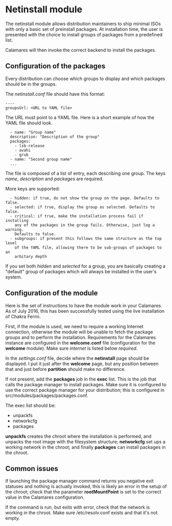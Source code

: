 # Netinstall module

The netinstall module allows distribution maintainers to ship minimal ISOs with only a basic set of preinstall packages.
At installation time, the user is presented with the choice to install groups of packages from a predefined list.

Calamares will then invoke the correct backend to install the packages.

## Configuration of the packages
Every distribution can choose which groups to display and which packages should be in the groups.

The *netinstall.conf* file should have this format:

    ----
    groupsUrl: <URL to YAML file>

The URL must point to a YAML file. Here is a short example of how the YAML file should look.

      - name: "Group name"
      description: "Description of the group"
      packages:
        - lsb-release
        - avahi
        - grub
      - name: "Second group name"
      ...


The file is composed of a list of entry, each describing one group. The keys *name*, *description* and *packages* are required.

More keys are supported:

      - hidden: if true, do not show the group on the page. Defaults to false.
      - selected: if true, display the group as selected. Defaults to false.
      - critical: if true, make the installation process fail if installing
        any of the packages in the group fails. Otherwise, just log a warning.
        Defaults to false.
      - subgroups: if present this follows the same structure as the top level
        of the YAML file, allowing there to be sub-groups of packages to an
        arbitary depth

If you set both *hidden* and *selected* for a group, you are basically creating a "default" group of packages
which will always be installed in the user's system.

## Configuration of the module
Here is the set of instructions to have the module work in your Calamares. As of July 2016, this has been successfully 
tested using the live installation of Chakra Fermi.

First, if the module is used, we need to require a working Internet connection, otherwise the module will be
unable to fetch the package groups and to perform the installation. Requirements for the Calamares instance
are configured in the **welcome.conf** file (configuration for the **welcome** module). Make sure *internet*
is listed below *required*.

In the *settings.conf* file, decide where the **netinstall** page should be displayed. I put it just after the
**welcome** page, but any position between that and just before **partition** should make no difference.

If not present, add the **packages** job in the **exec** list. This is the job that calls the package manager
to install packages. Make sure it is configured to use the correct package manager for your distribution; this
is configured in src/modules/packages/packages.conf.

The exec list should be:

  - unpackfs
  - networkcfg
  - packages

**unpackfs** creates the chroot where the installation is performed, and unpacks the root image with the filesystem
structure; **networkcfg** set ups a working network in the chroot; and finally **packages** can install packages
in the chroot.

## Common issues
If launching the package manager command returns you negative exit statuses and nothing is actually invoked, this
is likely an error in the setup of the chroot; check that the parameter **rootMountPoint** is set to the correct
value in the Calamares configuration.

If the command is run, but exits with error, check that the network is working in the chroot. Make sure /etc/resolv.conf
exists and that it's not empty.


